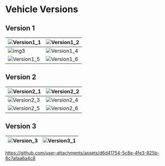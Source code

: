 # Vehicle Versions
## Version 1

| ![Version1_1](https://github.com/user-attachments/assets/20e3dfbc-ceb5-4faa-a743-092b9997c85b) | ![Version1_2](https://github.com/user-attachments/assets/1ec8c2fe-9acc-44d4-aa89-6b2fcd9a3d7d)|
|---|---|
| ![img3](https://github.com/user-attachments/assets/730168c3-3f19-454e-a7f7-e1bfff9fa958) | ![Version1_4](https://github.com/user-attachments/assets/7e2b3408-7797-4b18-b33a-d16d3ebf01c3)
 | ![Version1_5](https://github.com/user-attachments/assets/c7e1dfd8-b88e-495f-8dad-24633c646020) | ![Version1_6](https://github.com/user-attachments/assets/e0737324-a5cf-4572-a5b5-0b8b80164b68)

## Version 2

|![Version2_1](https://github.com/user-attachments/assets/c4cbef75-4c77-44a7-a0e4-a8aa07a62b6c) |![Version2_2](https://github.com/user-attachments/assets/48d06f56-9af7-4d45-af32-2fa3735c5879)|
|---|---|
| ![Version2_3](https://github.com/user-attachments/assets/9ccf15f4-f07a-4005-b0a0-863267078ec9) |![Version2_4](https://github.com/user-attachments/assets/ddee3889-e27a-4262-abda-b96811b3b8c9)
|![Version2_5](https://github.com/user-attachments/assets/8b14e794-0f37-4a78-87ef-b6f7902257b1) | ![Version2_6](https://github.com/user-attachments/assets/f22c57f3-750a-4c45-b74f-25ad38bc6ada)



## Version 3

|![Version_3](https://github.com/user-attachments/assets/efcde86d-a09a-418c-ad12-9508b480f953) | ![Version3_1](https://github.com/user-attachments/assets/cec2c1da-a35e-4edf-8a42-08c9f7c7c777)|
|---|---|

https://github.com/user-attachments/assets/d6d41754-5c8e-4fe3-825b-8c7afaa6a4c8




